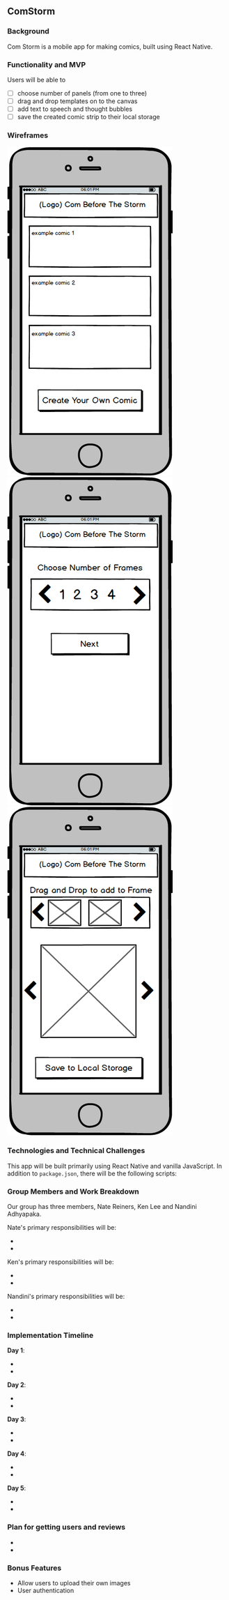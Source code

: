 ## ComStorm

### Background

Com Storm is a mobile app for making comics, built using React Native.

### Functionality and MVP

Users will be able to

- [ ] choose number of panels (from one to three)
- [ ] drag and drop templates on to the canvas
- [ ] add text to speech and thought bubbles
- [ ] save the created comic strip to their local storage

### Wireframes

![wireframes](docs/wireframes/splash_page.png)
![wireframes](docs/wireframes/form1.png)
![wireframes](docs/wireframes/form2.png)

### Technologies and Technical Challenges

This app will be built primarily using React Native and vanilla JavaScript. In addition to `package.json`, there will be the following scripts:

### Group Members and Work Breakdown

Our group has three members, Nate Reiners, Ken Lee and Nandini Adhyapaka.

Nate's primary responsibilities will be:

-
-

Ken's primary responsibilities will be:

-
-

Nandini's primary responsibilities will be:

-
-

### Implementation Timeline

**Day 1**:

-
-

**Day 2**:

-
-

**Day 3**:

-
-

**Day 4**:

-
-

**Day 5**:

-
-

### Plan for getting users and reviews

-
-

### Bonus Features

- Allow users to upload their own images
- User authentication
